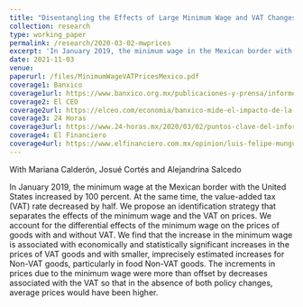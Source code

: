 ```yaml
---
title: "Disentangling the Effects of Large Minimum Wage and VAT Changes on Prices: Evidence from Mexico (R & R, Labour Economics)"
collection: research
type: working_paper
permalink: /research/2020-03-02-mwprices
excerpt: 'In January 2019, the minimum wage in the Mexican border with the United States increased by 100 percent. At the same time, the value-added tax (VAT) rate decreased by half. We estimate the effects of the minimum wage and VAT changes on prices. We find that the increase in the minimum wage is associated with economically and statistically significant increases in the prices of VAT goods, and with smaller, imprecisely estimated increases for Non-VAT goods.'
date: 2021-11-03
venue: 
paperurl: /files/MinimumWageVATPricesMexico.pdf
coverage1: Banxico
coverage1url: https://www.banxico.org.mx/publicaciones-y-prensa/informes-trimestrales/recuadros/%7B56780CA3-EBA3-4742-2582-A6DAF863F9DB%7D.pdf
coverage2: El CEO
coverage2url: https://elceo.com/economia/banxico-mide-el-impacto-de-la-recuperacion-del-salario-minimo-en-la-inflacion-este-es-el-resultado/
coverage3: 24 Horas
coverage3url: https://www.24-horas.mx/2020/03/02/puntos-clave-del-informe-trimestral-y-la-minuta-de-banxico/
coverage4: El Financiero
coverage4url: https://www.elfinanciero.com.mx/opinion/luis-felipe-munguia/2021/04/27/inflacion-realmente-debemos-preocuparnos/?outputType=amp
---
```

With Mariana Calderón, Josué Cortés and Alejandrina Salcedo

In January 2019, the minimum wage at the Mexican border with the United States increased by 100 percent. At the same time, the value-added tax (VAT) rate decreased by half. We propose an identification strategy that separates the effects of the minimum wage and the VAT on prices. We account for the differential effects of the minimum wage on the prices of goods with and without VAT. We find that the increase in the minimum wage is associated with economically and statistically significant increases in the prices of VAT goods and with smaller, imprecisely estimated increases for Non-VAT goods, particularly in food Non-VAT goods. The increments in prices due to the minimum wage were more than offset by decreases associated with the VAT so that in the absence of both policy changes, average prices would have been higher.

